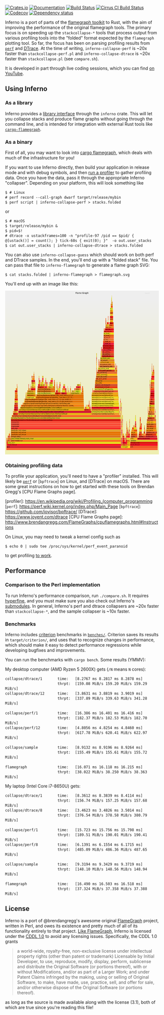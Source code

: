 [![Crates.io](https://img.shields.io/crates/v/inferno.svg)](https://crates.io/crates/inferno)
[![Documentation](https://docs.rs/inferno/badge.svg)](https://docs.rs/inferno/)
[![Build Status](https://dev.azure.com/jonhoo/jonhoo/_apis/build/status/inferno?branchName=master)](https://dev.azure.com/jonhoo/jonhoo/_build/latest?definitionId=6&branchName=master)
[![Cirrus CI Build Status](https://api.cirrus-ci.com/github/jonhoo/inferno.svg)](https://cirrus-ci.com/github/jonhoo/inferno)
[![Codecov](https://codecov.io/github/jonhoo/inferno/coverage.svg?branch=master)](https://codecov.io/gh/jonhoo/inferno)
[![Dependency status](https://deps.rs/repo/github/jonhoo/inferno/status.svg)](https://deps.rs/repo/github/jonhoo/inferno)

Inferno is a port of parts of the [flamegraph
toolkit](http://www.brendangregg.com/flamegraphs.html) to Rust, with the
aim of improving the performance of the original flamegraph tools. The
primary focus is on speeding up the `stackcollapse-*` tools that process
output from various profiling tools into the "folded" format expected by
the `flamegraph` plotting tool. So far, the focus has been on parsing
profiling results from
[`perf`](https://perf.wiki.kernel.org/index.php/Main_Page) and
[DTrace](https://www.joyent.com/dtrace). At the time of writing,
`inferno-collapse-perf` is ~20x faster than `stackcollapse-perf.pl` and
`inferno-collapse-dtrace` is ~20x faster than `stackcollapse.pl` (see
`compare.sh`).

It is developed in part through live coding sessions, which you can find
[on YouTube](https://www.youtube.com/watch?v=jTpK-bNZiA4&list=PLqbS7AVVErFimAvMW-kIJUwxpPvcPBCsz).

## Using Inferno

### As a library

Inferno provides a [library interface](https://docs.rs/inferno/) through
the `inferno` crate. This will let you collapse stacks and produce flame
graphs without going through the command line, and is intended for
integration with external Rust tools like [`cargo-flamegraph`].

  [`cargo-flamegraph`]: https://github.com/ferrous-systems/cargo-flamegraph

### As a binary

First of all, you may want to look into [cargo
flamegraph](https://github.com/ferrous-systems/cargo-flamegraph/), which
deals with much of the infrastructure for you!

If you want to use Inferno directly, then build your application in
release mode and with debug symbols, and then [run a profiler] to gather
profiling data. Once you have the data, pass it through the appropriate
Inferno "collapser". Depending on your platform, this will look
something like

  [run a profiler]: http://www.brendangregg.com/FlameGraphs/cpuflamegraphs.html#Instructions

```console
$ # Linux
# perf record --call-graph dwarf target/release/mybin
$ perf script | inferno-collapse-perf > stacks.folded
```

or

```console
$ # macOS
$ target/release/mybin &
$ pid=$!
# dtrace -x ustackframes=100 -n "profile-97 /pid == $pid/ { @[ustack()] = count(); } tick-60s { exit(0); }"  -o out.user_stacks
$ cat out.user_stacks | inferno-collapse-dtrace > stacks.folded
```

You can also use `inferno-collapse-guess` which should work on both
perf and DTrace samples. In the end, you'll end up with a "folded stack"
file. You can pass that file to `inferno-flamegraph` to generate a flame
graph SVG:

```console
$ cat stacks.folded | inferno-flamegraph > flamegraph.svg
```

You'll end up with an image like this:

[![colorized flamegraph output](tests/data/flamegraph/example-perf-stacks/example-perf-stacks.svg)](tests/data/flamegraph/example-perf-stacks/example-perf-stacks.svg)

### Obtaining profiling data

To profile your application, you'll need to have a "profiler" installed.
This will likely be [`perf`]() or [`bpftrace`] on Linux, and [DTrace] on
macOS. There are some great instructions on how to get started with
these tools on Brendan Gregg's [CPU Flame Graphs page].

  [profiler]: https://en.wikipedia.org/wiki/Profiling_(computer_programming
  [`perf`]: https://perf.wiki.kernel.org/index.php/Main_Page
  [`bpftrace`]: https://github.com/iovisor/bpftrace/
  [DTrace]: https://www.joyent.com/dtrace
  [CPU Flame Graphs page]: http://www.brendangregg.com/FlameGraphs/cpuflamegraphs.html#Instructions

On Linux, you may need to tweak a kernel config such as
```console
$ echo 0 | sudo tee /proc/sys/kernel/perf_event_paranoid
```
to get profiling [to work](https://unix.stackexchange.com/a/14256).

## Performance

### Comparison to the Perl implementation

To run Inferno's performance comparison, run `./compare.sh`.
It requires [hyperfine](https://github.com/sharkdp/hyperfine), and you
must make sure you also check out Inferno's
[submodules](https://github.blog/2016-02-01-working-with-submodules/).
In general, Inferno's perf and dtrace collapsers are ~20x faster than
`stackcollapse-*`, and the sample collapser is ~10x faster.

### Benchmarks

Inferno includes [criterion](https://github.com/bheisler/criterion.rs)
benchmarks in [`benches/`](benches/). Criterion saves its results in
`target/criterion/`, and uses that to recognize changes in performance,
which should make it easy to detect performance regressions while
developing bugfixes and improvements.

You can run the benchmarks with `cargo bench`. Some results (YMMV):

My desktop computer (AMD Ryzen 5 2600X) gets (`/N` means `N` cores):

```
collapse/dtrace/1       time:   [8.2767 ms 8.2817 ms 8.2878 ms]
                        thrpt:  [159.08 MiB/s 159.20 MiB/s 159.29 MiB/s]
collapse/dtrace/12      time:   [3.8631 ms 3.8819 ms 3.9019 ms]
                        thrpt:  [337.89 MiB/s 339.63 MiB/s 341.28 MiB/s]

collapse/perf/1         time:   [16.386 ms 16.401 ms 16.416 ms]
                        thrpt:  [182.37 MiB/s 182.53 MiB/s 182.70 MiB/s]
collapse/perf/12        time:   [4.8056 ms 4.8254 ms 4.8460 ms]
                        thrpt:  [617.78 MiB/s 620.41 MiB/s 622.97 MiB/s]

collapse/sample         time:   [8.9132 ms 8.9196 ms 8.9264 ms]
                        thrpt:  [155.49 MiB/s 155.61 MiB/s 155.72 MiB/s]

flamegraph              time:   [16.071 ms 16.118 ms 16.215 ms]
                        thrpt:  [38.022 MiB/s 38.250 MiB/s 38.363 MiB/s]
```

My laptop (Intel Core i7-8650U) gets:

```
collapse/dtrace/1       time:   [8.3612 ms 8.3839 ms 8.4114 ms]
                        thrpt:  [156.74 MiB/s 157.25 MiB/s 157.68 MiB/s]
collapse/dtrace/8       time:   [3.4623 ms 3.4826 ms 3.5014 ms]
                        thrpt:  [376.54 MiB/s 378.58 MiB/s 380.79 MiB/s]

collapse/perf/1         time:   [15.723 ms 15.756 ms 15.798 ms]
                        thrpt:  [189.51 MiB/s 190.01 MiB/s 190.41 MiB/s]
collapse/perf/8         time:   [6.1391 ms 6.1554 ms 6.1715 ms]
                        thrpt:  [485.09 MiB/s 486.36 MiB/s 487.65 MiB/s]

collapse/sample         time:   [9.3194 ms 9.3429 ms 9.3719 ms]
                        thrpt:  [148.10 MiB/s 148.56 MiB/s 148.94 MiB/s]

flamegraph              time:   [16.490 ms 16.503 ms 16.518 ms]
                        thrpt:  [37.324 MiB/s 37.358 MiB/s 37.388 MiB/s]
```

## License

Inferno is a port of @brendangregg's awesome original
[FlameGraph](https://github.com/brendangregg/FlameGraph) project,
written in Perl, and owes its existence and pretty much of all of its
functionality entirely to that project. [Like
FlameGraph](https://github.com/brendangregg/FlameGraph/commit/76719a446d6091c88434489cc99d6355c3c3ef41),
Inferno is licensed under the [CDDL
1.0](https://opensource.org/licenses/CDDL-1.0) to avoid any licensing
issues. Specifically, the CDDL 1.0 grants

> a world-wide, royalty-free, non-exclusive license under intellectual
> property rights (other than patent or trademark) Licensable by Initial
> Developer, to use, reproduce, modify, display, perform, sublicense and
> distribute the Original Software (or portions thereof), with or
> without Modifications, and/or as part of a Larger Work; and under
> Patent Claims infringed by the making, using or selling of Original
> Software, to make, have made, use, practice, sell, and offer for sale,
> and/or otherwise dispose of the Original Software (or portions
> thereof).

as long as the source is made available along with the license (3.1),
both of which are true since you're reading this file!

